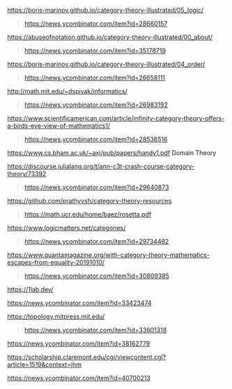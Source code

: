 https://boris-marinov.github.io/category-theory-illustrated/05_logic/
> https://news.ycombinator.com/item?id=28660157

https://abuseofnotation.github.io/category-theory-illustrated/00_about/
> https://news.ycombinator.com/item?id=35178719

https://boris-marinov.github.io/category-theory-illustrated/04_order/
> https://news.ycombinator.com/item?id=26658111

http://math.mit.edu/~dspivak/informatics/
> https://news.ycombinator.com/item?id=26983192

https://www.scientificamerican.com/article/infinity-category-theory-offers-a-birds-eye-view-of-mathematics1/
> https://news.ycombinator.com/item?id=28536516

https://www.cs.bham.ac.uk/~axj/pub/papers/handy1.pdf Domain Theory

https://discourse.julialang.org/t/ann-c3t-crash-course-category-theory/73392
> https://news.ycombinator.com/item?id=29640873

https://github.com/prathyvsh/category-theory-resources
> https://math.ucr.edu/home/baez/rosetta.pdf

https://www.logicmatters.net/categories/
> https://news.ycombinator.com/item?id=29734482

https://www.quantamagazine.org/with-category-theory-mathematics-escapes-from-equality-20191010/
> https://news.ycombinator.com/item?id=30809385

https://1lab.dev/

https://news.ycombinator.com/item?id=33423474

https://topology.mitpress.mit.edu/
> https://news.ycombinator.com/item?id=33601318

https://news.ycombinator.com/item?id=38162779

https://scholarship.claremont.edu/cgi/viewcontent.cgi?article=1519&context=jhm

https://news.ycombinator.com/item?id=40700213